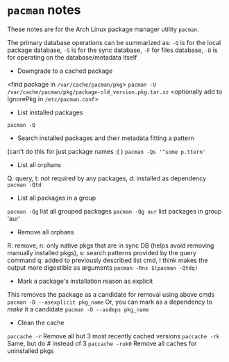 # `pacman` notes

These notes are for the Arch Linux package manager utility `pacman`.

The primary database operations can be summarized as:
`-Q` is for the local package database, `-S` is for the sync database,
`-F` for files database, `-D` is for operating on the database/metadata itself

+ Downgrade to a cached package

<find package in `/var/cache/pacman/pkg`>
`pacman -U /var/cache/pacman/pkg/package-old_version.pkg.tar.xz`
<optionally add to IgnorePkg in `/etc/pacman.conf`>

+ List installed packages

`pacman -Q`

+ Search installed packages and their metadata fitting a pattern

(can't do this for just package names :( )
`pacman -Qs '^some p.ttern'`

+ List all orphans 

Q: query, t: not required by any packages, d: installed as dependency
`pacman -Qtd`

+ List all packages in a group

`pacman -Qg` list all grouped packages
`pacman -Qg aur` list packages in group 'aur'

+ Remove all orphans 

R: remove, 
n: only native pkgs that are in sync DB (helps avoid removing
manually installed pkgs),
s: search patterns provided by the query command
q: added to previously described list cmd, I think makes the output more 
digestible as arguments
`pacman -Rns $(pacman -Qtdq)`

+ Mark a package's installation reason as explicit

This removes the package as a candidate for removal using above cmds
`pacman -D --asexplicit pkg_name`
Or, you can mark as a dependency to _make_ it a candidate
`pacman -D --asdeps pkg_name`

+ Clean the cache

`paccache -r`    Remove all but 3 most recently cached versions
`paccache -rk`   Same, but do # instead of 3
`paccache -ruk0` Remove all caches for uninstalled pkgs
